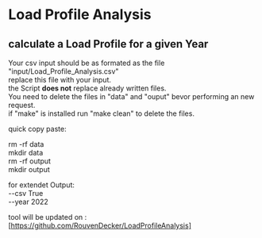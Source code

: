 # Load Profile Analysis

## calculate a Load Profile for a given Year

Your csv input should be as formated as the file "input/Load_Profile_Analysis.csv"  
replace this file with your input.  
the Script **does not** replace already written files.  
You need to delete the files in "data" and "ouput" bevor performing an new request.  
if "make" is installed run "make clean" to delete the files. 

quick copy paste:  

rm -rf data  
mkdir data  
rm -rf output  
mkdir output  

for extendet Output:  
--csv True  
--year 2022 

tool will be updated on :  
[https://github.com/RouvenDecker/LoadProfileAnalysis]  
